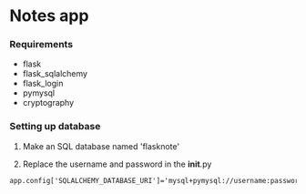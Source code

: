 # Notes app


### Requirements

+ flask
+ flask_sqlalchemy
+ flask_login
+ pymysql
+ cryptography

### Setting up database

1. Make an SQL database named 'flasknote'

2. Replace the username and password in the __init__.py
```
app.config['SQLALCHEMY_DATABASE_URI']='mysql+pymysql://username:password@localhost/flasknote'
```
